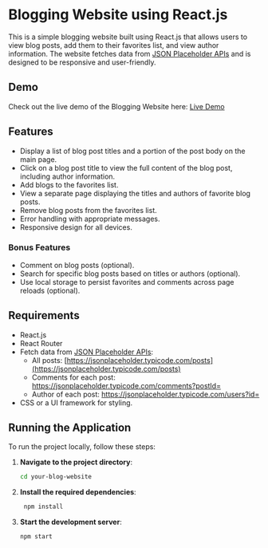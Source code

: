 # Blogging Website using React.js

This is a simple blogging website built using React.js that allows users to view blog posts, add them to their favorites list, and view author information. The website fetches data from [JSON Placeholder APIs](https://jsonplaceholder.typicode.com/) and is designed to be responsive and user-friendly.

## Demo

Check out the live demo of the Blogging Website here: [Live Demo](#your-live-demo-link-here)

## Features

- Display a list of blog post titles and a portion of the post body on the main page.
- Click on a blog post title to view the full content of the blog post, including author information.
- Add blogs to the favorites list.
- View a separate page displaying the titles and authors of favorite blog posts.
- Remove blog posts from the favorites list.
- Error handling with appropriate messages.
- Responsive design for all devices.

### Bonus Features

- Comment on blog posts (optional).
- Search for specific blog posts based on titles or authors (optional).
- Use local storage to persist favorites and comments across page reloads (optional).

## Requirements

- React.js
- React Router
- Fetch data from [JSON Placeholder APIs](https://jsonplaceholder.typicode.com/):
  - All posts: [https://jsonplaceholder.typicode.com/posts](https://jsonplaceholder.typicode.com/posts)
  - Comments for each post: [https://jsonplaceholder.typicode.com/comments?postId=<postId>](https://jsonplaceholder.typicode.com/comments?postId=<postId>)
  - Author of each post: [https://jsonplaceholder.typicode.com/users?id=<userId>](https://jsonplaceholder.typicode.com/users?id=<userId>)
- CSS or a UI framework for styling.

## Running the Application

To run the project locally, follow these steps:

1. **Navigate to the project directory**:

   ```sh
   cd your-blog-website
2. **Install the required dependencies**:
   ```sh
    npm install
3. **Start the development server**:
   ```sh
   npm start

